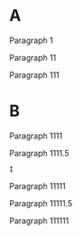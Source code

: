 # A

Paragraph 1

Paragraph 11

Paragraph 111

# B

Paragraph 1111

Paragraph 1111.5

`I`

Paragraph 11111

Paragraph 11111.5

Paragraph 111111